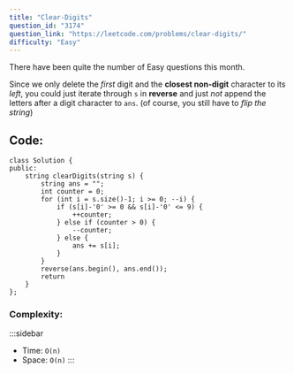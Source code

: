 ```yaml
---
title: "Clear-Digits"
question_id: "3174"
question_link: "https://leetcode.com/problems/clear-digits/"
difficulty: "Easy"
---
```


There have been quite the number of <difficulty class="Easy">Easy</difficulty> questions this month.

Since we only delete the *first* digit and the **closest non-digit** character to its *left*,
you could just iterate through `s` in **reverse** and just *not* append the letters after a digit character to `ans`.
(of course, you still have to *flip the string*)

## Code<span>:</span>

```{.cpp}
class Solution {
public:
    string clearDigits(string s) {
        string ans = "";
        int counter = 0;
        for (int i = s.size()-1; i >= 0; --i) {
            if (s[i]-'0' >= 0 && s[i]-'0' <= 9) {
                ++counter;
            } else if (counter > 0) {
                --counter;
            } else {
                ans += s[i];
            }
        }
        reverse(ans.begin(), ans.end());
        return
    }
};
```

### Complexity<span>:</span>

:::sidebar
- Time: `O(n)`
- Space: `O(n)`
:::
